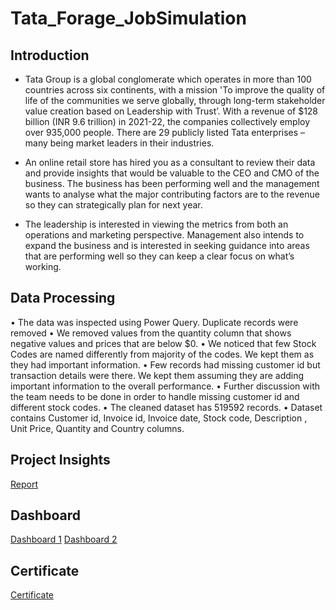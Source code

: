 # Tata_Forage_JobSimulation

## Introduction
* Tata Group is a global conglomerate which operates in more than 100 countries across six continents, with a mission 'To improve the quality of life of the communities we serve globally, through long-term stakeholder value creation based on Leadership with Trust’. With a revenue of $128 billion (INR 9.6 trillion) in 2021-22, the companies collectively employ over 935,000 people. There are 29 publicly listed Tata enterprises – many being market leaders in their industries.

* An online retail store has hired you as a consultant to review their data and provide insights that would be valuable to the CEO and CMO of the business. The business has been performing well and the management wants to analyse what the major contributing factors are to the revenue so they can strategically plan for next year.

* The leadership is interested in viewing the metrics from both an operations and marketing perspective. Management also intends to expand the business and is interested in seeking guidance into areas that are performing well so they can keep a clear focus on what’s working.

## Data Processing
• The data was inspected using Power Query. Duplicate records were removed
• We removed values from the quantity column that shows negative values and prices that are below $0.
• We noticed that few Stock Codes are named differently from majority of the codes. We kept them as they had
important information.
• Few records had missing customer id but transaction details were there. We kept them assuming they are
adding important information to the overall performance.
• Further discussion with the team needs to be done in order to handle missing customer id and different stock
codes.
• The cleaned dataset has 519592 records.
• Dataset contains Customer id, Invoice id, Invoice date, Stock code, Description , Unit Price, Quantity and
Country columns.

## Project Insights
[Report](https://github.com/Swam80/Tata_Forage_JobSimulation/blob/main/REVENUE%20AND%20EXPANSION%20INSIGHTs_1.pdf)

## Dashboard
[Dashboard 1](https://public.tableau.com/views/Tata_1/Dashboard1?:language=en-US&:sid=&:display_count=n&:origin=viz_share_link)
[Dashboard 2](https://public.tableau.com/views/Tata_2/Dashboard2?:language=en-US&:sid=&:display_count=n&:origin=viz_share_link)

## Certificate
[Certificate](https://github.com/Swam80/Tata_Forage_JobSimulation/blob/main/Certi.pdf)

